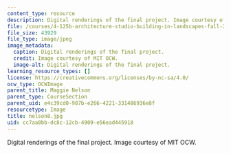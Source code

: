 ```yaml
---
content_type: resource
description: Digital renderings of the final project. Image courtesy of MIT OCW.
file: /courses/4-125b-architecture-studio-building-in-landscapes-fall-2005/cc7aa0bbdc8c12cb4909e56ead445918_nelson8.jpg
file_size: 43929
file_type: image/jpeg
image_metadata:
  caption: Digital renderings of the final project.
  credit: Image courtesy of MIT OCW.
  image-alt: Digital renderings of the final project.
learning_resource_types: []
license: https://creativecommons.org/licenses/by-nc-sa/4.0/
ocw_type: OCWImage
parent_title: Maggie Nelson
parent_type: CourseSection
parent_uid: e4c39cd0-987b-e266-4221-331486936e8f
resourcetype: Image
title: nelson8.jpg
uid: cc7aa0bb-dc8c-12cb-4909-e56ead445918
---
```

Digital renderings of the final project. Image courtesy of MIT OCW.